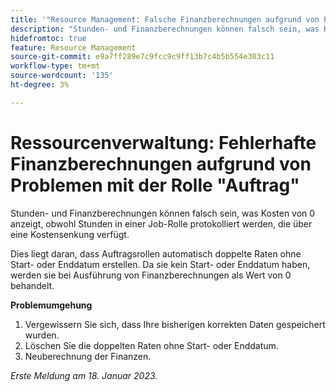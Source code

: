 ```yaml
---
title: '"Resource Management: Falsche Finanzberechnungen aufgrund von Problemen mit der Rolle "Job"'
description: "Stunden- und Finanzberechnungen können falsch sein, was Kosten von 0 anzeigt, obwohl Stunden in einer Stellenaufgabe protokolliert werden, die über eine Kostenstelle verfügt."
hidefromtoc: true
feature: Resource Management
source-git-commit: e9a7ff289e7c9fcc9c9ff13b7c4b5b554e303c11
workflow-type: tm+mt
source-wordcount: '135'
ht-degree: 3%

---
```



# Ressourcenverwaltung: Fehlerhafte Finanzberechnungen aufgrund von Problemen mit der Rolle &quot;Auftrag&quot;

Stunden- und Finanzberechnungen können falsch sein, was Kosten von 0 anzeigt, obwohl Stunden in einer Job-Rolle protokolliert werden, die über eine Kostensenkung verfügt.

Dies liegt daran, dass Auftragsrollen automatisch doppelte Raten ohne Start- oder Enddatum erstellen. Da sie kein Start- oder Enddatum haben, werden sie bei Ausführung von Finanzberechnungen als Wert von 0 behandelt.

**Problemumgehung**

1. Vergewissern Sie sich, dass Ihre bisherigen korrekten Daten gespeichert wurden.
1. Löschen Sie die doppelten Raten ohne Start- oder Enddatum.
1. Neuberechnung der Finanzen.

_Erste Meldung am 18. Januar 2023._
